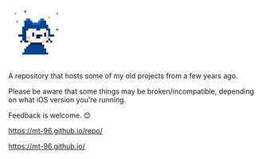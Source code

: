 <div
		<center><img src="CydiaIcon.png" alt=""></center>
<br> </br>

A repository that hosts some of my old projects from a few years ago.

Please be aware that some things may be broken/incompatible, depending on what iOS version you're running.

Feedback is welcome. 😊

https://mt-96.github.io/repo/

https://mt-96.github.io/

